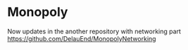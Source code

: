 # Monopoly
Now updates in the another repository with networking part
https://github.com/DelauEnd/MonopolyNetworking
